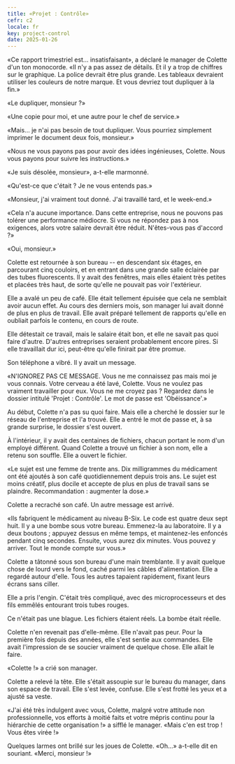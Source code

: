 ```yaml
---
title: «Projet : Contrôle»
cefr: c2
locale: fr
key: project-control
date: 2025-01-26
---
```


«Ce rapport trimestriel est... insatisfaisant», a déclaré le manager de Colette d'un ton monocorde. «Il n'y a pas assez de détails. Et il y a trop de chiffres sur le graphique. La police devrait être plus grande. Les tableaux devraient utiliser les couleurs de notre marque. Et vous devriez tout dupliquer à la fin.»

«Le dupliquer, monsieur ?»

«Une copie pour moi, et une autre pour le chef de service.»

«Mais... je n'ai pas besoin de tout dupliquer. Vous pourriez simplement imprimer le document deux fois, monsieur.»

«Nous ne vous payons pas pour avoir des idées ingénieuses, Colette. Nous vous payons pour suivre les instructions.»

«Je suis désolée, monsieur», a-t-elle marmonné.

«Qu'est-ce que c'était ? Je ne vous entends pas.»

«Monsieur, j'ai vraiment tout donné. J'ai travaillé tard, et le week-end.»

«Cela n'a aucune importance. Dans cette entreprise, nous ne pouvons pas tolérer une performance médiocre. Si vous ne répondez pas à nos exigences, alors votre salaire devrait être réduit. N'êtes-vous pas d'accord ?»

«Oui, monsieur.»

Colette est retournée à son bureau -- en descendant six étages, en parcourant cinq couloirs, et en entrant dans une grande salle éclairée par des tubes fluorescents. Il y avait des fenêtres, mais elles étaient très petites et placées très haut, de sorte qu'elle ne pouvait pas voir l'extérieur.

Elle a avalé un peu de café. Elle était tellement épuisée que cela ne semblait avoir aucun effet. Au cours des derniers mois, son manager lui avait donné de plus en plus de travail. Elle avait préparé tellement de rapports qu'elle en oubliait parfois le contenu, en cours de route.

Elle détestait ce travail, mais le salaire était bon, et elle ne savait pas quoi faire d'autre. D'autres entreprises seraient probablement encore pires. Si elle travaillait dur ici, peut-être qu'elle finirait par être promue.

Son téléphone a vibré. Il y avait un message.

«N'IGNOREZ PAS CE MESSAGE. Vous ne me connaissez pas mais moi je vous connais. Votre cerveau a été lavé, Colette. Vous ne voulez pas vraiment travailler pour eux. Vous ne me croyez pas ? Regardez dans le dossier intitulé 'Projet : Contrôle'. Le mot de passe est 'Obéissance'.»

Au début, Colette n'a pas su quoi faire. Mais elle a cherché le dossier sur le réseau de l'entreprise et l'a trouvé. Elle a entré le mot de passe et, à sa grande surprise, le dossier s'est ouvert.

À l'intérieur, il y avait des centaines de fichiers, chacun portant le nom d'un employé différent. Quand Colette a trouvé un fichier à son nom, elle a retenu son souffle. Elle a ouvert le fichier.

«Le sujet est une femme de trente ans. Dix milligrammes du médicament ont été ajoutés à son café quotidiennement depuis trois ans. Le sujet est moins créatif, plus docile et accepte de plus en plus de travail sans se plaindre. Recommandation : augmenter la dose.»

Colette a recraché son café. Un autre message est arrivé.

«Ils fabriquent le médicament au niveau B-Six. Le code est quatre deux sept huit. Il y a une bombe sous votre bureau. Emmenez-la au laboratoire. Il y a deux boutons ; appuyez dessus en même temps, et maintenez-les enfoncés pendant cinq secondes. Ensuite, vous aurez dix minutes. Vous pouvez y arriver. Tout le monde compte sur vous.»

Colette a tâtonné sous son bureau d'une main tremblante. Il y avait quelque chose de lourd vers le fond, caché parmi les câbles d'alimentation. Elle a regardé autour d'elle. Tous les autres tapaient rapidement, fixant leurs écrans sans ciller.

Elle a pris l'engin. C'était très compliqué, avec des microprocesseurs et des fils emmêlés entourant trois tubes rouges.

Ce n'était pas une blague. Les fichiers étaient réels. La bombe était réelle.

Colette n'en revenait pas d'elle-même. Elle n'avait pas peur. Pour la première fois depuis des années, elle s'est sentie aux commandes. Elle avait l'impression de se soucier vraiment de quelque chose. Elle allait le faire.

«Colette !» a crié son manager.

Colette a relevé la tête. Elle s'était assoupie sur le bureau du manager, dans son espace de travail. Elle s'est levée, confuse. Elle s'est frotté les yeux et a ajusté sa veste.

«J'ai été très indulgent avec vous, Colette, malgré votre attitude non professionnelle, vos efforts à moitié faits et votre mépris continu pour la hiérarchie de cette organisation !» a sifflé le manager. «Mais c'en est trop ! Vous êtes virée !»

Quelques larmes ont brillé sur les joues de Colette. «Oh...» a-t-elle dit en souriant. «Merci, monsieur !»